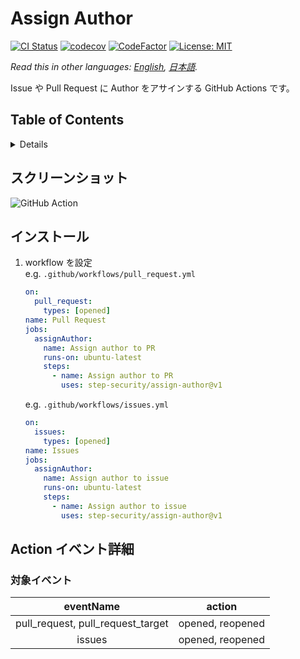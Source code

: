 # Assign Author

[![CI Status](https://github.com/step-security/assign-author/workflows/CI/badge.svg)](https://github.com/step-security/assign-author/actions)
[![codecov](https://codecov.io/gh/step-security/assign-author/branch/main/graph/badge.svg)](https://codecov.io/gh/step-security/assign-author)
[![CodeFactor](https://www.codefactor.io/repository/github/step-security/assign-author/badge)](https://www.codefactor.io/repository/github/step-security/assign-author)
[![License: MIT](https://img.shields.io/badge/License-MIT-blue.svg)](https://github.com/step-security/assign-author/blob/main/LICENSE)

*Read this in other languages: [English](README.md), [日本語](README.ja.md).*

Issue や Pull Request に Author をアサインする GitHub Actions です。

## Table of Contents

<!-- START doctoc generated TOC please keep comment here to allow auto update -->
<!-- DON'T EDIT THIS SECTION, INSTEAD RE-RUN doctoc TO UPDATE -->
<details>
<summary>Details</summary>

- [スクリーンショット](#%E3%82%B9%E3%82%AF%E3%83%AA%E3%83%BC%E3%83%B3%E3%82%B7%E3%83%A7%E3%83%83%E3%83%88)
- [インストール](#%E3%82%A4%E3%83%B3%E3%82%B9%E3%83%88%E3%83%BC%E3%83%AB)
- [Action イベント詳細](#action-%E3%82%A4%E3%83%99%E3%83%B3%E3%83%88%E8%A9%B3%E7%B4%B0)
  - [対象イベント](#%E5%AF%BE%E8%B1%A1%E3%82%A4%E3%83%99%E3%83%B3%E3%83%88)
- [Author](#author)

</details>
<!-- END doctoc generated TOC please keep comment here to allow auto update -->

## スクリーンショット
![GitHub Action](https://raw.githubusercontent.com/step-security/assign-author/images/screenshot.gif)

## インストール
1. workflow を設定  
   e.g. `.github/workflows/pull_request.yml`
   ```yaml
   on:
     pull_request:
       types: [opened]
   name: Pull Request
   jobs:
     assignAuthor:
       name: Assign author to PR
       runs-on: ubuntu-latest
       steps:
         - name: Assign author to PR
           uses: step-security/assign-author@v1
   ```
   e.g. `.github/workflows/issues.yml`
   ```yaml
   on:
     issues:
       types: [opened]
   name: Issues
   jobs:
     assignAuthor:
       name: Assign author to issue
       runs-on: ubuntu-latest
       steps:
         - name: Assign author to issue
           uses: step-security/assign-author@v1
   ```

## Action イベント詳細
### 対象イベント
| eventName | action |
|:---:|:---:|
|pull_request, pull_request_target|opened, reopened|
|issues|opened, reopened|
